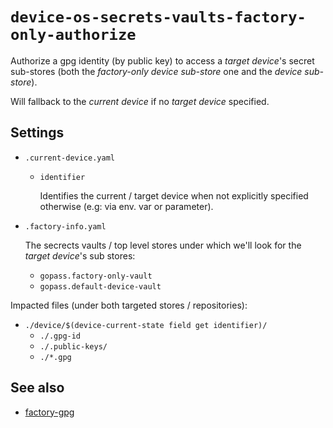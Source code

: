 # `device-os-secrets-vaults-factory-only-authorize`

Authorize a gpg identity (by public key) to access a *target device*'s
secret sub-stores (both the *factory-only device sub-store* one and the
*device sub-store*).

Will fallback to the *current device* if no *target device* specified.

## Settings

 -  `.current-device.yaml`

     -  `identifier`

        Identifies the current / target device when not explicitly specified
        otherwise (e.g: via env. var or parameter).

 -  `.factory-info.yaml`

    The secrects vaults / top level stores under which we'll look
    for the *target device*'s sub stores:

     -  `gopass.factory-only-vault`
     -  `gopass.default-device-vault`

Impacted files (under both targeted stores / repositories):

 -  `./device/$(device-current-state field get identifier)/`
     -  `./.gpg-id`
     -  `./.public-keys/`
     -  `./*.gpg`

## See also

 -  [factory-gpg](./factory-gpg.md)
